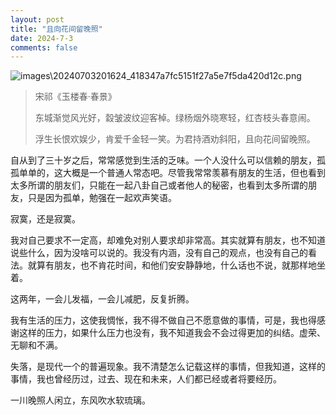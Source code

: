 ```yaml
---
layout: post
title: "且向花间留晚照"
date: 2024-7-3
comments: false
---
```



![images\20240703201624_418347a7fc5151f27a5e7f5da420d12c.png](https://jekyll-1251110281.file.myqcloud.com/images%5C20240703201624_418347a7fc5151f27a5e7f5da420d12c.png)


> 宋祁《玉楼春·春景》
> 
> 东城渐觉风光好，縠皱波纹迎客棹。绿杨烟外晓寒轻，红杏枝头春意闹。
> 
> 浮生长恨欢娱少，肯爱千金轻一笑。为君持酒劝斜阳，且向花间留晚照。

自从到了三十岁之后，常常感觉到生活的乏味。一个人没什么可以信赖的朋友，孤孤单单的，这大概是一个普通人常态吧。尽管我常常羡慕有朋友的生活，但也看到太多所谓的朋友们，只能在一起八卦自己或者他人的秘密，也看到太多所谓的朋友，只是因为孤单，勉强在一起欢声笑语。

寂寞，还是寂寞。

我对自己要求不一定高，却难免对别人要求却非常高。其实就算有朋友，也不知道说些什么，因为没啥可以说的。我没有内涵，没有自己的观点，也没有自己的看法。就算有朋友，也不肯花时间，和他们安安静静地，什么话也不说，就那样地坐着。

这两年，一会儿发福，一会儿减肥，反复折腾。

我有生活的压力，这使我惆怅，我不得不做自己不愿意做的事情，可是，我也得感谢这样的压力，如果什么压力也没有，我不知道我会不会过得更加的纠结。虚荣、无聊和不满。

失落，是现代一个的普遍现象。我不清楚怎么记载这样的事情，但我知道，这样的事情，我也曾经历过，过去、现在和未来，人们都已经或者将要经历。

一川晚照人闲立，东风吹水软琉璃。